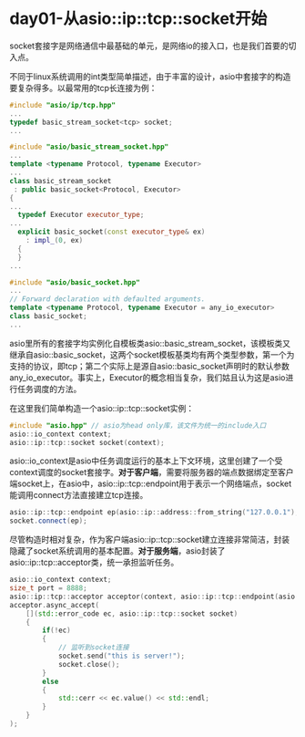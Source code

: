 # day01-从asio::ip::tcp::socket开始

socket套接字是网络通信中最基础的单元，是网络io的接入口，也是我们首要的切入点。

不同于linux系统调用的int类型简单描述，由于丰富的设计，asio中套接字的构造要复杂得多。以最常用的tcp长连接为例：

```c++
#include "asio/ip/tcp.hpp"
...
typedef basic_stream_socket<tcp> socket;
...    

```

```c++
#include "asio/basic_stream_socket.hpp"
...
template <typename Protocol, typename Executor>
...
class basic_stream_socket
 : public basic_socket<Protocol, Executor>
{
...
  typedef Executor executor_type;
...
  explicit basic_socket(const executor_type& ex)
    : impl_(0, ex)
  {
  }
...
```

```c++
#include "asio/basic_socket.hpp"
... 
// Forward declaration with defaulted arguments.
template <typename Protocol, typename Executor = any_io_executor>
class basic_socket;
...
```

asio里所有的套接字均实例化自模板类asio::basic_stream_socket，该模板类又继承自asio::basic_socket，这两个socket模板基类均有两个类型参数，第一个为支持的协议，即tcp；第二个实际上是源自asio::basic_socket声明时的默认参数any_io_executor。事实上，Executor的概念相当复杂，我们姑且认为这是asio进行任务调度的方法。

在这里我们简单构造一个asio::ip::tcp::socket实例：

```c++
#include "asio.hpp" // asio为head only库，该文件为统一的include入口
asio::io_context context;
asio::ip::tcp::socket socket(context);
```

asio::io_context是asio中任务调度运行的基本上下文环境，这里创建了一个受context调度的socket套接字。**对于客户端**，需要将服务器的端点数据绑定至客户端socket上，在asio中，asio::ip::tcp::endpoint用于表示一个网络端点，socket能调用connect方法直接建立tcp连接。

```c++
asio::ip::tcp::endpoint ep(asio::ip::address::from_string("127.0.0.1"), 8888);
socket.connect(ep);
```

尽管构造时相对复杂，作为客户端asio::ip::tcp::socket建立连接非常简洁，封装隐藏了socket系统调用的基本配置。**对于服务端**，asio封装了asio::ip::tcp::acceptor类，统一承担监听任务。

```c++
asio::io_context context;
size_t port = 8888;
asio::ip::tcp::acceptor acceptor(context, asio::ip::tcp::endpoint(asio::ip::tcp::v4(), port));
acceptor.async_accept(
    [](std::error_code ec, asio::ip::tcp::socket socket)
    {
        if(!ec)
        {
            // 监听到socket连接
            socket.send("this is server!");
            socket.close();
        }
        else
        {
            std::cerr << ec.value() << std::endl;
        }
    }
);
```





